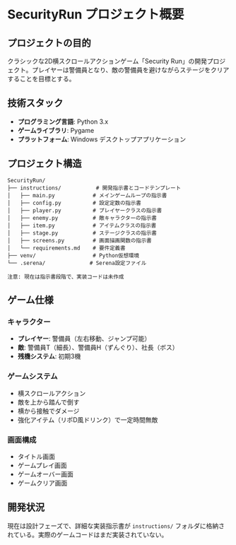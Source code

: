 # SecurityRun プロジェクト概要

## プロジェクトの目的
クラシックな2D横スクロールアクションゲーム「Security Run」の開発プロジェクト。プレイヤーは警備員となり、敵の警備員を避けながらステージをクリアすることを目標とする。

## 技術スタック
- **プログラミング言語**: Python 3.x
- **ゲームライブラリ**: Pygame
- **プラットフォーム**: Windows デスクトップアプリケーション

## プロジェクト構造
```
SecurityRun/
├── instructions/           # 開発指示書とコードテンプレート
│   ├── main.py            # メインゲームループの指示書
│   ├── config.py          # 設定定数の指示書
│   ├── player.py          # プレイヤークラスの指示書
│   ├── enemy.py           # 敵キャラクターの指示書
│   ├── item.py            # アイテムクラスの指示書
│   ├── stage.py           # ステージクラスの指示書
│   ├── screens.py         # 画面描画関数の指示書
│   └── requirements.md    # 要件定義書
├── venv/                  # Python仮想環境
└── .serena/              # Serena設定ファイル

注意: 現在は指示書段階で、実装コードは未作成
```

## ゲーム仕様
### キャラクター
- **プレイヤー**: 警備員（左右移動、ジャンプ可能）
- **敵**: 警備員T（細長）、警備員H（ずんぐり）、社長（ボス）
- **残機システム**: 初期3機

### ゲームシステム
- 横スクロールアクション
- 敵を上から踏んで倒す
- 横から接触でダメージ
- 強化アイテム（リポD風ドリンク）で一定時間無敵

### 画面構成
- タイトル画面
- ゲームプレイ画面
- ゲームオーバー画面
- ゲームクリア画面

## 開発状況
現在は設計フェーズで、詳細な実装指示書が `instructions/` フォルダに格納されている。実際のゲームコードはまだ実装されていない。